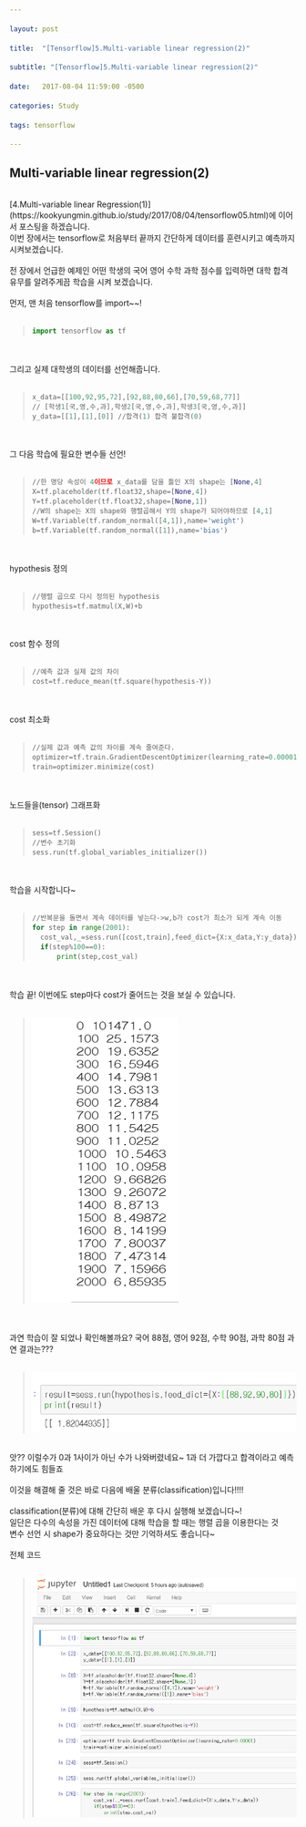 ```yaml
---

layout: post

title:  "[Tensorflow]5.Multi-variable linear regression(2)"

subtitle: "[Tensorflow]5.Multi-variable linear regression(2)"

date:   2017-08-04 11:59:00 -0500

categories: Study

tags: tensorflow

---
```


## Multi-variable linear regression(2)
<br>
[4.Multi-variable linear Regression(1)](https://kookyungmin.github.io/study/2017/08/04/tensorflow05.html)에 이어서 포스팅을 하겠습니다.
<br>
이번 장에서는 tensorflow로 처음부터 끝까지 간단하게 데이터를 훈련시키고 예측까지 시켜보겠습니다.
<br>
<br>
전 장에서 언급한 예제인 어떤 학생의 국어 영어 수학 과학 점수를 입력하면 대학 합격 유무를 알려주게끔 학습을 시켜 보겠습니다.
<br>
<br>
먼저, 맨 처음 tensorflow를 import~~!
<br>
<br>

>```python
>import tensorflow as tf
>```

<br>
<br>
그리고 실제 대학생의 데이터를 선언해줍니다.
<br>
<br>

>```python
>x_data=[[100,92,95,72],[92,88,80,66],[70,59,68,77]]
>// [학생1[국,영,수,과],학생2[국,영,수,과],학생3[국,영,수,과]]
>y_data=[[1],[1],[0]] //합격(1) 합격 불합격(0)
>```

<br>
<br>
그 다음 학습에 필요한 변수들 선언!
<br>
<br>

>```python
>//한 명당 속성이 4이므로 x_data를 담을 틀인 X의 shape는 [None,4]
>X=tf.placeholder(tf.float32,shape=[None,4]) 
>Y=tf.placeholder(tf.float32,shape=[None,1])
>//W의 shape는 X의 shape와 행렬곱해서 Y의 shape가 되어야하므로 [4,1]
>W=tf.Variable(tf.random_normal([4,1]),name='weight')
>b=tf.Variable(tf.random_normal([1]),name='bias')
>```

<br>
<br>
hypothesis 정의
<br>
<br>

>```python
>//행렬 곱으로 다시 정의된 hypothesis
>hypothesis=tf.matmul(X,W)+b
>```

<br>
<br>
cost 함수 정의
<br>
<br>

>```python
>//예측 값과 실제 값의 차이
>cost=tf.reduce_mean(tf.square(hypothesis-Y))
>```

<br>
<br>
cost 최소화
<br>
<br>

>```python
>//실제 값과 예측 값의 차이를 계속 줄여준다.
>optimizer=tf.train.GradientDescentOptimizer(learning_rate=0.00001)
>train=optimizer.minimize(cost)
>```

<br>
<br>
노드들을(tensor) 그래프화 
<br>
<br>

>```python
>sess=tf.Session()
>//변수 초기화
>sess.run(tf.global_variables_initializer())
>```

<br>
<br>
학습을 시작합니다~
<br>
<br>

>```python
>//반복문을 돌면서 계속 데이터를 넣는다->w,b가 cost가 최소가 되게 계속 이동
>for step in range(2001):
>	cost_val,_=sess.run([cost,train],feed_dict={X:x_data,Y:y_data})})
>	if(step%100==0):
>		print(step,cost_val)
>```

<br>
<br>
학습 끝! 이번에도 step마다 cost가 줄어드는 것을 보실 수 있습니다.
<br>
<br>

>![image](/image/tensorflow_img/m2.png)

<br>
<br>
과연 학습이 잘 되었나 확인해볼까요? 국어 88점, 영어 92점, 수학 90점, 과학 80점 과연 결과는???
<br>
<br>

>![image](/image/tensorflow_img/m3.png)

<br>
앗?? 이럴수가 0과 1사이가 아닌 수가 나와버렸네요~ 1과 더 가깝다고 합격이라고 예측하기에도 힘들죠
<br>
<br>
이것을 해결해 줄 것은 바로 다음에 배울 분류(classification)입니다!!!!
<br>
<br>
classification(분류)에 대해 간단히 배운 후 다시 실행해 보겠습니다~!
<br>
일단은 다수의 속성을 가진 데이터에 대해 학습을 할 때는 행렬 곱을 이용한다는 것
<br>
변수 선언 시 shape가 중요하다는 것만 기억하셔도 좋습니다~
<br>
<br>
전체 코드
<br>
<br>

>![image](/image/tensorflow_img/m1.png)


